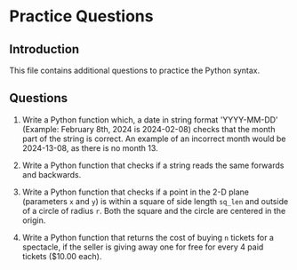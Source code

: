 # Practice Questions

## Introduction

This file contains additional questions to practice the Python syntax.

## Questions

1. Write a Python function which, a date in string format 'YYYY-MM-DD' (Example: February 8th, 2024 is 2024-02-08) checks that the month part of the string is correct. An example of an incorrect month would be 2024-13-08, as there is no month 13.

2. Write a Python function that checks if a string reads the same forwards and backwards.

3. Write a Python function that checks if a point in the 2-D plane (parameters `x` and `y`) is within a square of side length `sq_len` and outside of a circle of radius `r`. Both the square and the circle are centered in the origin.

4. Write a Python function that returns the cost of buying `n` tickets for a spectacle, if the seller is giving away one for free for every 4 paid tickets ($10.00 each).
